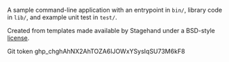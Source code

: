 A sample command-line application with an entrypoint in `bin/`, library code
in `lib/`, and example unit test in `test/`.

Created from templates made available by Stagehand under a BSD-style
[license](https://github.com/dart-lang/stagehand/blob/master/LICENSE).

Git token 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